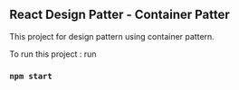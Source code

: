 ## React Design Patter - Container Patter 

This project for design pattern using container pattern.

To run this project : run
### `npm start`
